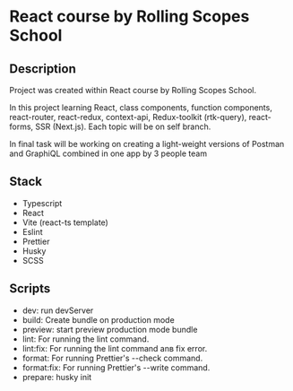 # React course by Rolling Scopes School

## Description
Project was created within React course by Rolling Scopes School.

In this project learning React, class components, function components, react-router, react-redux, context-api, Redux-toolkit (rtk-query), react-forms, SSR (Next.js). Each  topic will be on self branch. 

In final task  will be working on creating a light-weight versions of Postman and GraphiQL combined in one app by 3 people team

## Stack
- Typescript
- React
- Vite (react-ts template)
- Eslint
- Prettier
- Husky
- SCSS  

## Scripts 
- dev: run devServer
- build: Create bundle on production mode
- preview: start preview production mode bundle 
- lint: For running the lint command.
- lint:fix:  For running the lint command anв fix error.
- format: For running Prettier's --check command.
- format:fix: For running Prettier's --write command.
- prepare: husky init 
